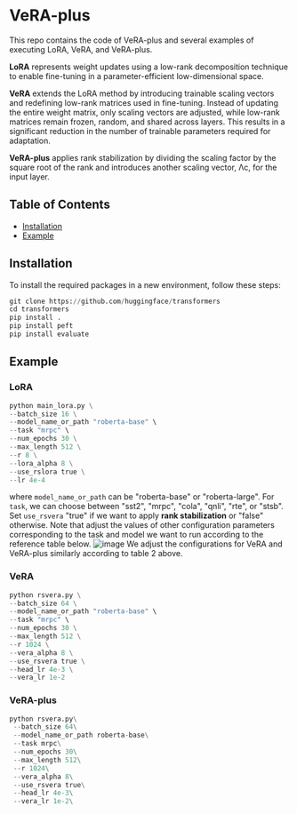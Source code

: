 # VeRA-plus
This repo contains the code of VeRA-plus and several examples of executing LoRA, VeRA, and VeRA-plus.

**LoRA** represents weight updates using a low-rank decomposition technique to enable fine-tuning in a parameter-efficient low-dimensional space.

**VeRA** extends the LoRA method by introducing trainable scaling vectors and redefining low-rank matrices used in fine-tuning. Instead of updating the entire weight matrix, only scaling vectors are adjusted, while low-rank matrices remain frozen, random, and shared across layers. This results in a significant reduction in the number of trainable parameters required for adaptation.

**VeRA-plus** applies rank stabilization by dividing the scaling factor by the square root of the rank and introduces another scaling vector, Λc, for the input layer.
## Table of Contents
- [Installation](#installation)
- [Example](#example)

## Installation
To install the required packages in a new environment, follow these steps:
```python
git clone https://github.com/huggingface/transformers
cd transformers
pip install .
pip install peft
pip install evaluate
```
## Example 
### LoRA
```python
python main_lora.py \
--batch_size 16 \
--model_name_or_path "roberta-base" \
--task "mrpc" \
--num_epochs 30 \
--max_length 512 \
--r 8 \
--lora_alpha 8 \
--use_rslora true \
--lr 4e-4
```
where `model_name_or_path` can be "roberta-base" or "roberta-large".
For `task`, we can choose between "sst2", "mrpc", "cola", "qnli", "rte", or "stsb".
Set `use_rsvera` "true" if we want to apply **rank stabilization** or "false" otherwise. Note that adjust the values of other configuration parameters corresponding to the task and model we want to run according to the reference table below.
![image](https://github.com/lyntrann/VeRA-plus/assets/90293410/543bb5a2-99b7-4bbc-8edb-387d9426d51c)
We adjust the configurations for VeRA and VeRA-plus similarly according to table 2 above.
### VeRA
```python
python rsvera.py \
--batch_size 64 \
--model_name_or_path "roberta-base" \
--task "mrpc" \
--num_epochs 30 \
--max_length 512 \
--r 1024 \
--vera_alpha 8 \
--use_rsvera true \
--head_lr 4e-3 \
--vera_lr 1e-2
```
### VeRA-plus
```python
python rsvera.py\
 --batch_size 64\
 --model_name_or_path roberta-base\
 --task mrpc\
 --num_epochs 30\
 --max_length 512\
 --r 1024\
 --vera_alpha 8\
 --use_rsvera true\
 --head_lr 4e-3\
 --vera_lr 1e-2\
```

